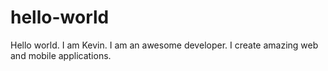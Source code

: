 # hello-world
Hello world. I am Kevin. I am an awesome developer. I create amazing web and mobile applications. 

